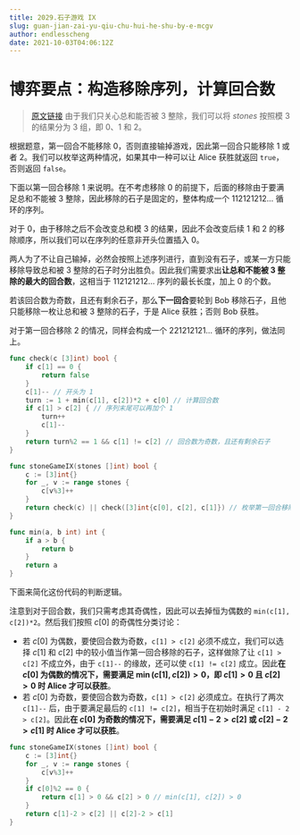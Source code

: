 ```yaml
---
title: 2029.石子游戏 IX
slug: guan-jian-zai-yu-qiu-chu-hui-he-shu-by-e-mcgv
author: endlesscheng
date: 2021-10-03T04:06:12Z
---
```

# 博弈要点：构造移除序列，计算回合数
 
> [原文链接](https://leetcode.cn/problems/stone-game-ix/solution/guan-jian-zai-yu-qiu-chu-hui-he-shu-by-e-mcgv)
由于我们只关心总和能否被 $3$ 整除，我们可以将 $\textit{stones}$ 按照模 $3$ 的结果分为 $3$ 组，即 $0$、$1$ 和 $2$。

根据题意，第一回合不能移除 $0$，否则直接输掉游戏，因此第一回合只能移除 $1$ 或者 $2$。我们可以枚举这两种情况，如果其中一种可以让 Alice 获胜就返回 $\texttt{true}$，否则返回 $\texttt{false}$。

下面以第一回合移除 $1$ 来说明。在不考虑移除 $0$ 的前提下，后面的移除由于要满足总和不能被 $3$ 整除，因此移除的石子是固定的，整体构成一个 $112121212\dots$ 循环的序列。

对于 $0$，由于移除之后不会改变总和模 $3$ 的结果，因此不会改变后续 $1$ 和 $2$ 的移除顺序，所以我们可以在序列的任意非开头位置插入 $0$。

两人为了不让自己输掉，必然会按照上述序列进行，直到没有石子，或某一方只能移除导致总和被 $3$ 整除的石子时分出胜负。因此我们需要求出**让总和不能被 $3$ 整除的最大的回合数**，这相当于 $112121212\dots$ 序列的最长长度，加上 $0$ 的个数。

若该回合数为奇数，且还有剩余石子，那么**下一回合**要轮到 Bob 移除石子，且他只能移除一枚让总和被 $3$ 整除的石子，于是 Alice 获胜；否则 Bob 获胜。

对于第一回合移除 $2$ 的情况，同样会构成一个 $221212121\dots$ 循环的序列，做法同上。
 
```go
func check(c [3]int) bool {
	if c[1] == 0 {
		return false
	}
	c[1]-- // 开头为 1
	turn := 1 + min(c[1], c[2])*2 + c[0] // 计算回合数
	if c[1] > c[2] { // 序列末尾可以再加个 1 
		turn++
		c[1]--
	}
	return turn%2 == 1 && c[1] != c[2] // 回合数为奇数，且还有剩余石子
}

func stoneGameIX(stones []int) bool {
	c := [3]int{}
	for _, v := range stones {
		c[v%3]++
	}
	return check(c) || check([3]int{c[0], c[2], c[1]}) // 枚举第一回合移除的是 1 还是 2 
}

func min(a, b int) int {
	if a > b {
		return b
	}
	return a
}
```

下面来简化这份代码的判断逻辑。

注意到对于回合数，我们只需考虑其奇偶性，因此可以去掉恒为偶数的 `min(c[1], c[2])*2`。然后我们按照 $c[0]$ 的奇偶性分类讨论：

- 若 $c[0]$ 为偶数，要使回合数为奇数，`c[1] > c[2]` 必须不成立，我们可以选择 $c[1]$ 和 $c[2]$ 中的较小值当作第一回合移除的石子，这样做除了让 `c[1] > c[2]` 不成立外，由于 `c[1]--` 的缘故，还可以使 `c[1] != c[2]` 成立。因此**在 $c[0]$ 为偶数的情况下，需要满足 $\min(c[1],c[2])>0$，即 $c[1]>0$ 且 $c[2]>0$ 时 Alice 才可以获胜**。
- 若 $c[0]$ 为奇数，要使回合数为奇数，`c[1] > c[2]` 必须成立。在执行了两次 `c[1]--` 后，由于要满足最后的 `c[1] != c[2]`，相当于在初始时满足 `c[1] - 2 > c[2]`。因此**在 $c[0]$ 为奇数的情况下，需要满足 $c[1] - 2 > c[2]$ 或 $c[2] - 2 > c[1]$ 时 Alice 才可以获胜**。

```go
func stoneGameIX(stones []int) bool {
	c := [3]int{}
	for _, v := range stones {
		c[v%3]++
	}
	if c[0]%2 == 0 {
		return c[1] > 0 && c[2] > 0 // min(c[1], c[2]) > 0 
	}
	return c[1]-2 > c[2] || c[2]-2 > c[1]
}
```
   
